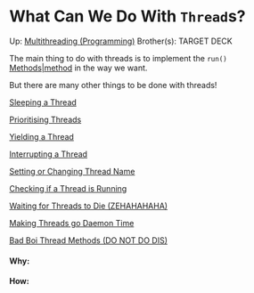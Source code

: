 # What Can We Do With `Thread`s?

Up: [Multithreading (Programming)](multithreading_(programming))
Brother(s):
TARGET DECK

The main thing to do with threads is to implement the `run()` [Methods|method](methods|method) in the way we want.

But there are many other things to be done with threads!

[Sleeping a Thread](sleeping_a_thread)

[Prioritising Threads](prioritising_threads)

[Yielding a Thread](yielding_a_thread)

[Interrupting a Thread](interrupting_a_thread)

[Setting or Changing Thread Name](setting_or_changing_thread_name)

[Checking if a Thread is Running](checking_if_a_thread_is_running)

[Waiting for Threads to Die (ZEHAHAHAHA)](waiting_for_threads_to_die_(zehahahaha))

[Making Threads go Daemon Time](making_threads_go_daemon_time)

[Bad Boi Thread Methods (DO NOT DO DIS)](bad_boi_thread_methods_(do_not_do_dis))






















#### Why:
#### How:









